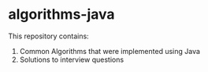 algorithms-java
===============
This repository contains:
1. Common Algorithms that were implemented using Java
2. Solutions to interview questions